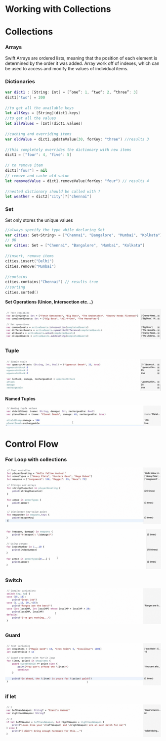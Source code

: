 # Working with Collections

# Collections

### Arrays

Swift Arrays are ordered lists, meaning that the position of each element is determined by the order it was added. Array work off of indexes, which can be used to access and modify the values of individual items. 

### Dictionaries

```swift
var dict1 : [String: Int] = [”one”: 1, “two”: 2, “three”: 3]
dict1["two"] = 200

//to get all the available keys
let allKeys = [String](dict1.keys)
//to get all the values
let allValues = [Int](dict1.values)

//caching and overriding items
var oldValue = dict1.updateValue(30, forKey: "three") //results 3

//this completely overrides the dictionary with new items
dict1 = ["four": 4, "five": 5]

// to remove item
dict1["four"] = nil
// remove and cache old value
let removedValue = dict1.removeValue(forKey: "four") // results 4

//nested dictionary should be called with ?
let weather = dict2["city"]?["chennai"]

```

### Set

Set only stores the unique values

```swift
//always specify the type while declaring Set
var cities: Set<String> = ["Chennai", "Bangalore", "Mumbai", "Kolkata"]
// OR
var cities: Set = ["Chennai", "Bangalore", "Mumbai", "Kolkata"]

//insert, remove items
cities.insert("Delhi")
cities.remove("Mumbai")

//contains
cities.contains("Chennai") // results true
//sorting
cities.sorted()
```

**Set Operations (Union, Intersection etc...)**

![Untitled](images/wwc/Untitled.png)

### Tuple

![Untitled](images/wwc/Untitled1.png)

**Named Tuples**

![Untitled](images/wwc/Untitled2.png)

# Control Flow

### **For Loop with collections**

![Untitled](images/wwc/Untitled3.png)

![Untitled](images/wwc/Untitled4.png)

### Switch

![Untitled](images/wwc/Untitled5.png)

### Guard

![Untitled](images/wwc/Untitled6.png)

### if let

![Untitled](images/wwc/Untitled7.png)